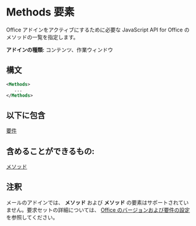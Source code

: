 # <a name="methods-element"></a>Methods 要素

Office アドインをアクティブにするために必要な JavaScript API for Office のメソッドの一覧を指定します。

**アドインの種類:** コンテンツ、作業ウィンドウ

## <a name="syntax"></a>構文

```XML
<Methods>
   ...
</Methods>
```

## <a name="contained-in"></a>以下に包含

[要件](requirements.md)

## <a name="can-contain"></a>含めることができるもの:

[メソッド](method.md)

## <a name="remarks"></a>注釈

メールのアドインでは、 **メソッド** および **メソッド** の要素はサポートされていません。要求セットの詳細については、 [Office のバージョンおよび要件の設定](https://docs.microsoft.com/office/dev/add-ins/develop/office-versions-and-requirement-sets)を参照してください。

